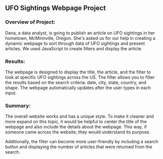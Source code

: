 ## UFO Sightings Webpage Project

### Overview of Project: 
Dana, a data analyst, is going to publish an article on UFO sightings in her hometown, McMinnville, Oregon. She's asked us for our help in creating a dynamic webpage to sort through data of UFO sightings and present articles. We used JavaScript to create filters and display the article.
### Results: 
The webpage is designed to display the title, the article, and the filter to look at specific UFO sightings across the US. The filter allows you to filter the results based on the search criteria: date, city, state, country, and shape. The webpage automatically updates after the user types in each input.
### Summary: 
The overall website works and has a unique style. To make it cleaner and more expand on this topic, it would be helpful to center the title of the webpage and also include the details about the webpage. This way, if someone came across the website, they would understand its purpose.

Additionally, the filter can become more user-friendly by including a search button and displaying the number of articles that were returned from the search.
